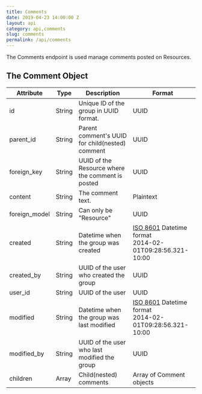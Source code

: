 ```yaml
---
title: Comments
date: 2019-04-23 14:00:00 Z
layout: api
category: api,comments
slug: comments
permalink: /api/comments
---
```


The Comments endpoint is used manage comments posted on Resources. 

## The Comment Object

<table class="table-parameters">
    <thead>
        <tr>
            <th>
                Attribute
            </th>
            <th>
                Type
            </th>
            <th>
                Description
            </th>
            <th>
                Format
            </th>
        </tr>
    </thead>
    <tbody>
        <tr>
            <td>
                id
            </td>
            <td>
                String
            </td>
            <td>
                Unique ID of the group in UUID format.
            </td>
            <td>
                UUID
            </td>
        </tr>
        <tr>
            <td>
                parent_id
            </td>
            <td>
                String
            </td>
            <td>
                Parent comment's UUID for child(nested) comment
            </td>
            <td>
                UUID
            </td>
        </tr>
        <tr>
            <td>
                foreign_key
            </td>
            <td>
                String
            </td>
            <td>
                UUID of the Resource where the comment is posted
            </td>
            <td>
                UUID
            </td>
        </tr>
        <tr>
            <td>
                content
            </td>
            <td>
                String
            </td>
            <td>
                The comment text.
            </td>
            <td>
                Plaintext
            </td>
        </tr>
        <tr>
            <td>
                foreign_model
            </td>
            <td>
                String
            </td>
            <td>
                Can only be "Resource"
            </td>
            <td>
                UUID
            </td>
        </tr>
        <tr>
            <td>
                created
            </td>
            <td>
                String
            </td>
            <td>
                Datetime when the group was created
            </td>
            <td>
                <a href="https://en.wikipedia.org/wiki/ISO_8601&amp;sa=D&amp;ust=1554900189897000">ISO 8601</a>
                Datetime format<br/>
                2014-02-01T09:28:56.321-10:00
            </td>
        </tr>
        <tr>
            <td>
                created_by
            </td>
            <td>
                String
            </td>
            <td>
                UUID of the user who created the group
            </td>
            <td>
                UUID
            </td>
        </tr>
        <tr>
            <td>
                user_id
            </td>
            <td>
                String
            </td>
            <td>
                UUID of the user
            </td>
            <td>
                UUID
            </td>
        </tr>
        <tr>
            <td>
                modified
            </td>
            <td>
                String
            </td>
            <td>
                Datetime when the group was last modified
            </td>
            <td>
                <a href="https://en.wikipedia.org/wiki/ISO_8601&amp;sa=D&amp;ust=1554900189897000">ISO 8601</a>
                Datetime format<br/>
                2014-02-01T09:28:56.321-10:00
            </td>
        </tr>
        <tr>
            <td>
                modified_by
            </td>
            <td>
                String
            </td>
            <td>
                UUID of the user who last modified the group
            </td>
            <td>
                UUID
            </td>
        </tr>
        <tr>
            <td>
                children
            </td>
            <td>
                Array
            </td>
            <td>
                Child(nested) comments
            </td>
            <td>
            Array of Comment objects
            </td>
        </tr>
    </tbody>
</table>
